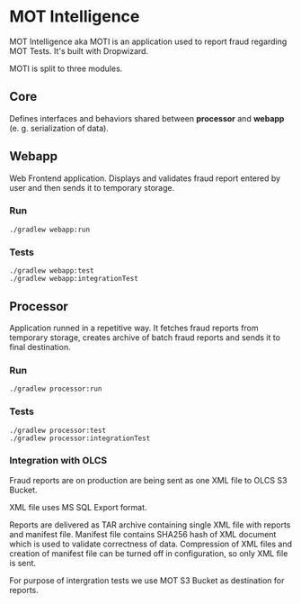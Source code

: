 # MOT Intelligence

MOT Intelligence aka MOTI is an application used to report fraud regarding MOT Tests. It's built with Dropwizard.

MOTI is split to three modules.

## Core
Defines interfaces and behaviors shared between **processor** and **webapp** (e. g. serialization of data).

## Webapp
Web Frontend application. Displays and validates fraud report entered by user and then sends it to temporary storage.

### Run
```
./gradlew webapp:run
```

### Tests
```
./gradlew webapp:test
./gradlew webapp:integrationTest
```

## Processor
Application runned in a repetitive way. It fetches fraud reports from temporary storage, creates archive of batch fraud reports and sends it to final destination.

### Run
```
./gradlew processor:run
```

### Tests
```
./gradlew processor:test
./gradlew processor:integrationTest
```
### Integration with OLCS
Fraud reports are on production are being sent as one XML file to OLCS S3 Bucket.

XML file uses MS SQL Export format.

Reports are delivered as TAR archive containing single XML file with reports and manifest file. Manifest file contains SHA256 hash of XML document which is used to validate correctness of data. Compression of XML files and creation of manifest file can be turned off in configuration, so only XML file is sent.

For purpose of intergration tests we use MOT S3 Bucket as destination for reports.